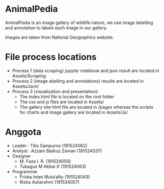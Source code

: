 # AnimalPedia
AnimalPedia is an image gallery of wildlife nature, we use image labelling and annotation to labels each image in our gallery.

Images are taken from National Geographics website.

# File process locations
* Process 1 (data scraping) jupyter notebook and json result are located in Assets/Scraping
* Process 2 (image abelling and annotations) results are located in Assets/Json/
* Process 3 (visualization and presentation):
  * The index.html file is located on the root folder
  * The css and js files are located in Assets/
  * The gallery site html file are located in /pages whereas the scripts for charts and image gallery are located in Assets/Js/


# Anggota
* Leader    : Titis Sampurno (191524062)  
* Analyst   : Azzam Badruz Zaman (191524037)  
* Designer
  * M. Faza I. R. (191524050)  
  * Tubagus M Akbar K (191524063)  
* Programmer
  * Friska Intan Muta’alliy (191524043)  
  * Rizka Auliarahmi (191524057)  
